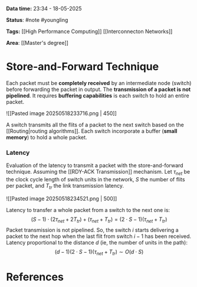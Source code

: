 **Data time:** 23:34 - 18-05-2025

**Status**: #note #youngling 

**Tags:** [[High Performance Computing]] [[Interconnecton Networks]]

**Area**: [[Master's degree]]
# Store-and-Forward Technique

Each packet must be **completely received** by an intermediate node (switch) before forwarding the packet in output. The **transmission of a packet is not pipelined**. It requires **buffering capabilities** is each switch to hold an entire packet.

![[Pasted image 20250518233716.png | 450]]

A switch transmits all the flits of a packet to the next switch based on the [[Routing|routing algorithms]]. Each switch incorporate a buffer (**small memory**) to hold a whole packet.

### Latency
Evaluation of the latency to transmit a packet with the store-and-forward technique. Assuming the [[RDY-ACK Transmission]] mechanism. Let $\tau_{net}$ be the clock cycle length of switch units in the network, $S$ the number of flits per packet, and $T_{tr}$ the link transmission latency.

![[Pasted image 20250518234521.png | 500]]

Latency to transfer a whole packet from a switch to the next one is:
$$(S-1) \cdot (2\tau_{net} + 2T_{tr}) + (\tau_{net} + T_{tr}) = (2\cdot S - 1)(\tau_{net} + T_{tr})$$
Packet transmission is not pipelined. So, the switch $i$ starts delivering a packet to the next hop when the last flit from switch $i-1$ has been received. Latency proportional to the distance $d$ (ie, the number of units in the path):
$$(d-1) (2\cdot S -1)(\tau_{net} + T_{tr}) \sim O(d \cdot S)$$

# References